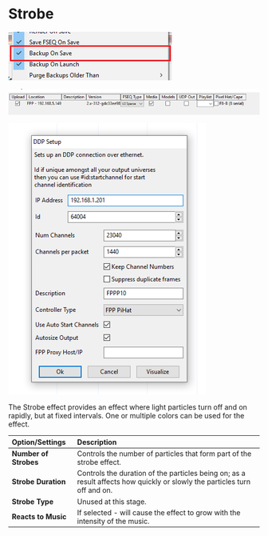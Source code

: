 # Strobe

![Icon](../../.gitbook/assets/image%20%28554%29.png)

![Sequencer Grid](../../.gitbook/assets/image%20%28519%29.png)

![](../../.gitbook/assets/image%20%28634%29.png)

The Strobe effect provides an effect where light particles turn off and on rapidly, but at fixed intervals.  One or multiple colors can be used for the effect.

| Option/Settings | Description |
| :--- | :--- |
| **Number of Strobes** | Controls the number of particles that form part of the strobe effect. |
| **Strobe Duration** | Controls the duration of the particles being on; as a result affects how quickly or slowly the particles turn off and on. |
| **Strobe Type** | Unused at this stage. |
| **Reacts to Music** | If selected - will cause the effect to grow with the intensity of the music. |

